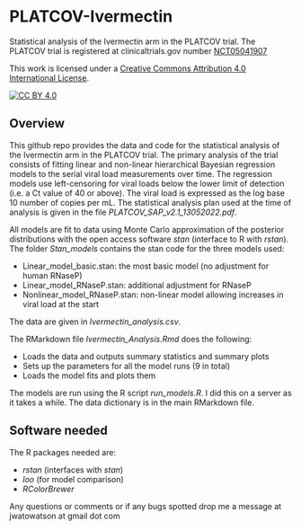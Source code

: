 # PLATCOV-Ivermectin

Statistical analysis of the Ivermectin arm in the PLATCOV trial.
The PLATCOV trial is registered at clinicaltrials.gov number [NCT05041907](https://clinicaltrials.gov/ct2/show/NCT05041907)

This work is licensed under a
[Creative Commons Attribution 4.0 International License][cc-by].

[![CC BY 4.0][cc-by-image]][cc-by]

[cc-by]: http://creativecommons.org/licenses/by/4.0/
[cc-by-image]: https://i.creativecommons.org/l/by/4.0/88x31.png
[cc-by-shield]: https://img.shields.io/badge/License-CC%20BY%204.0-lightgrey.svg



## Overview

This github repo provides the data and code for the statistical analysis of the Ivermectin arm in the PLATCOV trial. The primary analysis of the trial consists of fitting linear and non-linear hierarchical Bayesian regression models to the serial viral load measurements over time. The regression models use left-censoring for viral loads below the lower limit of detection (i.e. a Ct value of 40 or above). The viral load is expressed as the log base 10 number of copies per mL. The statistical analysis plan used at the time of analysis is given in the file *PLATCOV_SAP_v2.1_13052022.pdf*.

All models are fit to data using Monte Carlo approximation of the posterior distributions with the open access software *stan* (interface to R with *rstan*). The folder *Stan_models* contains the stan code for the three models used:

* Linear_model_basic.stan: the most basic model (no adjustment for human RNaseP)
* Linear_model_RNaseP.stan: additional adjustment for RNaseP
* Nonlinear_model_RNaseP.stan: non-linear model allowing increases in viral load at the start

The data are given in *Ivermectin_analysis.csv*.

The RMarkdown file *Ivermectin_Analysis.Rmd* does the following:

* Loads the data and outputs summary statistics and summary plots
* Sets up the parameters for all the model runs (9 in total)
* Loads the model fits and plots them

The models are run using the R script *run_models.R*. I did this on a server as it takes a while. The data dictionary is in the main RMarkdown file.

## Software needed

The R packages needed are:

* *rstan* (interfaces with *stan*)
* *loo* (for model comparison)
* *RColorBrewer* 

Any questions or comments or if any bugs spotted drop me a message at jwatowatson at gmail dot com


